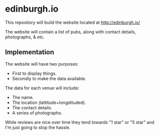 edinburgh.io
============

This repository will build the website located at
http://edinburgh.io/

The website will contain a list of pubs, along with
contact details, photographs, & etc.


Implementation
--------------

The website will have two purposes:

* First to display things.
* Secondly to make the data available.

The data for each venue will include:

* The name.
* The location (lattitude+longdituded).
* The contact details.
* A series of photographs.

While reviews are nice over time they tend towards "1 star" or "5 star"
and I'm just going to stop the hassle.


